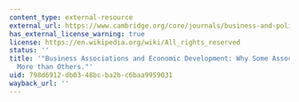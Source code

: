 ```yaml
---
content_type: external-resource
external_url: https://www.cambridge.org/core/journals/business-and-politics/article/abs/business-associations-and-economic-development-why-some-associations-contribute-more-than-others/80BFA7537971DEE48B0143A253103BB4
has_external_license_warning: true
license: https://en.wikipedia.org/wiki/All_rights_reserved
status: ''
title: '"Business Associations and Economic Development: Why Some Associations Contribute
  More than Others."'
uid: 798d6912-db03-48bc-ba2b-c6baa9959031
wayback_url: ''
---
```

